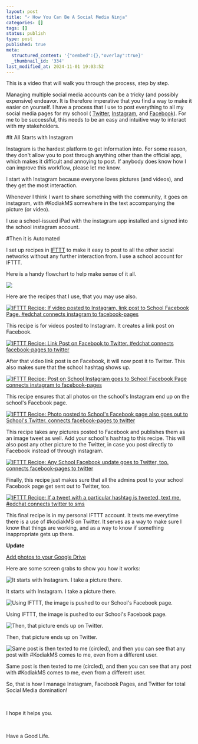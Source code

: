 ```yaml
---
layout: post
title: "✓ How You Can Be A Social Media Ninja"
categories: []
tags: []
status: publish
type: post
published: true
meta:
  structured_content: '{"oembed":{},"overlay":true}'
  _thumbnail_id: '334'
last_modified_at: 2024-11-01 19:03:52
---
```


This is a video that will walk you through the process, step by step.




Managing multiple social media accounts can be a tricky (and possibly expensive) endeavor. It is therefore imperative that you find a way to make it easier on yourself. I have a process that I use to post everything to all my social media pages for my school (
[Twitter](https://twitter.com/kodiakmiddle), 
[Instagram](https://instagram.com/kodiakmiddleschool), and 
[Facebook](https://www.facebook.com/KodiakMiddleSchool)). For me to be successful, this needs to be an easy and intuitive way to interact with my stakeholders.

#It All Starts with Instagram


Instagram is the hardest platform to get information into. For some reason, they don't allow you to post through anything other than the official app, which makes it difficult and annoying to post. If anybody does know how I can improve this workflow, please let me know.

I start with Instagram because everyone loves pictures (and videos), and they get the most interaction.

Whenever I think I want to share something with the community, it goes on instagram, with #KodiakMS somewhere in the text accompanying the picture (or video).

I use a school-issued iPad with the instagram app installed and signed into the school instagram account.

#Then it is Automated


I set up recipes in 
[IFTTT](http://ifttt.com) to make it easy to post to all the other social networks without any further interaction from. I use a school account for IFTTT.

Here is a handy flowchart to help make sense of it all.












































  

    
  
    
![](/squarespace_images/content_v1_4fffa949e4b0b4590d67b4e7_1424598358530-406XIJZVPZO7NDN3GB3F_image-asset.jpeg_)
  


  



Here are the recipes that I use, that you may use also.

[![IFTTT Recipe: If video posted to Instagram, link post to School Facebook Page. #edchat connects instagram to facebook-pages](https://ifttt.com/recipe_embed_img/262057)](https://ifttt.com/view_embed_recipe/262057-if-video-posted-to-instagram-link-post-to-school-facebook-page-edchat)




This recipe is for videos posted to Instagram. It creates a link post on Facebook.

[![IFTTT Recipe: Link Post on Facebook to Twitter. #edchat connects facebook-pages to twitter](https://ifttt.com/recipe_embed_img/262059)](https://ifttt.com/view_embed_recipe/262059-link-post-on-facebook-to-twitter-edchat)




After that video link post is on Facebook, it will now post it to Twitter. This also makes sure that the school hashtag shows up.

[![IFTTT Recipe: Post on School Instagram goes to School Facebook Page connects instagram to facebook-pages](https://ifttt.com/recipe_embed_img/262060)](https://ifttt.com/view_embed_recipe/262060-post-on-school-instagram-goes-to-school-facebook-page)




This recipe ensures that all photos on the school's Instagram end up on the school's Facebook page.

[![IFTTT Recipe: Photo posted to School's Facebook page also goes out to School's Twitter. connects facebook-pages to twitter](https://ifttt.com/recipe_embed_img/262061)](https://ifttt.com/view_embed_recipe/262061-photo-posted-to-school-s-facebook-page-also-goes-out-to-school-s-twitter)




This recipe takes any pictures posted to Facebook and publishes them as an image tweet as well. Add your school's hashtag to this recipe. This will also post any other picture to the Twitter, in case you post directly to Facebook instead of through instagram.

[![IFTTT Recipe: Any School Facebook update goes to Twitter, too.  connects facebook-pages to twitter](https://ifttt.com/recipe_embed_img/262062)](https://ifttt.com/view_embed_recipe/262062-any-school-facebook-update-goes-to-twitter-too)




Finally, this recipe just makes sure that all the admins post to your school Facebook page get sent out to Twitter, too.

[![IFTTT Recipe: If a tweet with a particular hashtag is tweeted, text me. #edchat connects twitter to sms](https://ifttt.com/recipe_embed_img/262063)](https://ifttt.com/view_embed_recipe/262063-if-a-tweet-with-a-particular-hashtag-is-tweeted-text-me-edchat)




This final recipe is in my personal IFTTT account. It texts me everytime there is a use of #kodiakMS on Twitter. It serves as a way to make sure I know that things are working, and as a way to know if something inappropriate gets up there.

**Update**
 
[Add photos to your Google Drive](https://ifttt.com/applets/pfDEphPb-save-your-new-instagram-photos-to-google-photos)

Here are some screen grabs to show you how it works:












































  

    
  
    
![It starts with Instagram. I take a picture there.&nbsp;](/squarespace_images/content_v1_4fffa949e4b0b4590d67b4e7_1424598616855-J13C0ZMBYPDI9N1LC01I_IMG_6011.PNG_)
        
          
        

        
          
          
It starts with Instagram. I take a picture there. 
  


  













































  

    
  
    
![Using IFTTT, the image is pushed to our School's Facebook page.&nbsp;](/squarespace_images/content_v1_4fffa949e4b0b4590d67b4e7_1424598695860-CWTD30HNOXOBOGNPPUG8_image-asset.png_)
        
          
        

        
          
          
Using IFTTT, the image is pushed to our School's Facebook page. 
  


  













































  

    
  
    
![Then, that picture ends up on Twitter.&nbsp;](/squarespace_images/content_v1_4fffa949e4b0b4590d67b4e7_1424598733147-33SUVTJZ6B6Z3KIJ02SL_image-asset.png_)
        
          
        

        
          
          
Then, that picture ends up on Twitter. 
  


  













































  

    
  
    
![Same post is then texted to me (circled), and then you can see that any post with #KodiakMS comes to me, even from a different user.&nbsp;](/squarespace_images/content_v1_4fffa949e4b0b4590d67b4e7_1424598904512-B4SH1B7SVUMBXLKZU841_image-asset.jpeg_)
        
          
        

        
          
          
Same post is then texted to me (circled), and then you can see that any post with #KodiakMS comes to me, even from a different user. 
  


  





So, that is how I manage Instagram, Facebook Pages, and Twitter for total Social Media domination! 

 

I hope it helps you. 

 

Have a Good Life.
